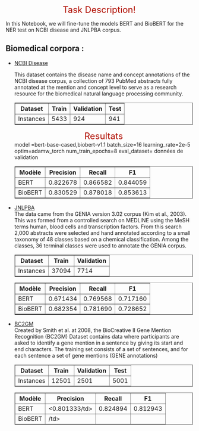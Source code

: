 <html>
<center>
</h4>
<font color='blod' size="+2">Task Description!</font></h4>
</center>
<div class="markdown-google-sans">


</div>
<p>In this Notebook, we will fine-tune the models BERT and BioBERT for the NER test on NCBI disease and JNLPBA corpus.
<!-- TODO(b/319266067) remove temporary advert after a few weeks. -->
<div class="markdown-google-sans">
  <h2>Biomedical corpora : </h2>
  <ul>
  <li><a href="https://huggingface.co/datasets/ncbi_disease#dataset-card-for-ncbi-disease">NCBI Disease</a></li>
  <p>This dataset contains the disease name and concept annotations of the NCBI disease corpus, a collection of 793 PubMed abstracts fully annotated at the mention and concept level to serve as a research resource for the biomedical natural language processing community.</p>
  <div>
  <center>
  <table border="1">
  <tr>
    <th>Dataset</th>
    <th>Train</th>
    <th>Validation</th>
    <th>Test</th>
  </tr>
  <tr>
    <td>Instances</td>
    <td>5433</td>
    <td>924</td>
    <td>941</td>
  </tr>
</table>
</h4>
<font color='blod' size="+2">Resultats</font></h4>
</center>
    model =bert-base-cased,biobert-v1.1
batch_size=16
 learning_rate=2e-5
optim=adamw_torch
num_train_epochs=8
eval_dataset= données de validation
    <table border="1">
  <tr>
    <th>Modèle</th>
    <th>Precision</th>
    <th>Recall</th>
    <th>F1</th>
  </tr>
  <tr>
    <td>BERT</td>
    <td>0.822678</td>
    <td>0.866582</td>
    <td>0.844059</td>
  </tr>
  <tr>
    <td>BioBERT</td>
    <td>0.830529</td>
    <td>0.878018</td>
    <td>0.853613</td>
  </tr>
</table>
</div>
   <li><a href="https://huggingface.co/datasets/jnlpba">JNLPBA</a></li>
   The data came from the GENIA version 3.02 corpus (Kim et al., 2003). This was formed from a controlled search on MEDLINE using the MeSH terms human, blood cells and transcription factors. From this search 2,000 abstracts were selected and hand annotated according to a small taxonomy of 48 classes based on a chemical classification. Among the classes, 36 terminal classes were used to annotate the GENIA corpus.
   <div>
   <center>
   <table border="1">
  <tr>
    <th>Dataset</th>
    <th>Train</th>
    <th>Validation</th>
  </tr>
  <tr>
    <td>Instances</td>
    <td>37094</td>
    <td>7714</td>
  </tr>
</table>

   </div>
    <table border="1">
  <tr>
    <th>Modèle</th>
    <th>Precision</th>
    <th>Recall</th>
    <th>F1</th>
  </tr>
  <tr>
    <td>BERT</td>
    <td>0.671434</td>
    <td>0.769568</td>
    <td>0.717160</td>
  </tr>
  <tr>
    <td>BioBERT</td>
    <td>0.682354</td>
    <td>0.781690</td>
    <td>0.728652</td>
  </tr>
</table>
 <li><a href="https://huggingface.co/datasets/bc2gm_corpus/viewer/bc2gm_corpus">BC2GM</a></li>
  Created by Smith et al. at 2008, the BioCreative II Gene Mention Recognition (BC2GM) Dataset contains data where participants are asked to identify a gene mention in a sentence by giving its start and end characters. The training set consists of a set of sentences, and for each sentence a set of gene mentions (GENE annotations)
  <div>
  <center>
  <table border="1">
  <tr>
    <th>Dataset</th>
    <th>Train</th>
    <th>Validation</th>
    <th>Test</th>
  </tr>
  <tr>
    <td>Instances</td>
    <td>12501</td>
    <td>2501</td>
    <td>5001</td>
  </tr>
</table>
  <table border="1">
  <tr>
    <th>Modèle</th>
    <th>Precision</th>
    <th>Recall</th>
    <th>F1</th>
  </tr>
  <tr>
    <td>BERT</td>
    <td><0.801333/td>
    <td>0.824894</td>
    <td>0.812943</td>
  </tr>
  <tr>
    <td>BioBERT</td>
    <td>/td>
    <td></td>
    <td></td>
  </tr>
</table>
  </div>
</html>
